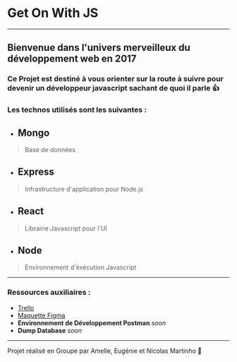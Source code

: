 # Get On With JS

***

## Bienvenue dans l'univers merveilleux du développement web en 2017

### Ce Projet est destiné à vous orienter sur la route à suivre pour devenir un développeur javascript sachant de quoi il parle :+1:


### Les technos utilisés sont les suivantes :
- ## Mongo
> Base de données
- ## Express
> Infrastructure d'application pour Node.js
- ## React
> Librairie Javascript pour l'UI
- ## Node
> Environnement d'éxécution Javascript

***

### Ressources auxiliaires :

- [Trello](https://trello.com/b/22xqkGXL/get-on-with-js)
- [Maquette Figma](https://www.figma.com/file/a7M2nAiloTf0mNXivSnAcJFI/Get-On-With-JS?node-id=7%3A2)
- **Environnement de Développement Postman** *soon*
- **Dump Database** *soon*

***

Projet réalisé en Groupe par Amelle, Eugénie et Nicolas Martinho :muscle:

